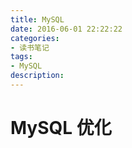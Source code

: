 ```yaml
---
title: MySQL 
date: 2016-06-01 22:22:22
categories:
- 读书笔记
tags: 
- MySQL
description: 
---
```


# MySQL 优化
